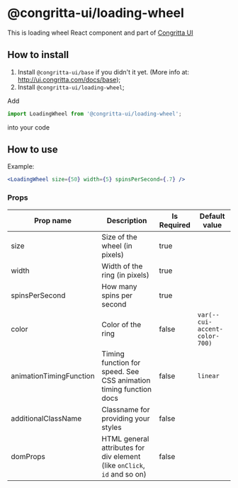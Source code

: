 # @congritta-ui/loading-wheel

This is loading wheel React component and part of [Congritta UI](https://ui.congritta.com)

## How to install

1. Install `@congritta-ui/base` if you didn't it yet. (More info at: http://ui.congritta.com/docs/base);
2. Install `@congritta-ui/loading-wheel`;

Add

```javascript
import LoadingWheel from '@congritta-ui/loading-wheel';
```

into your code

## How to use

Example:

```jsx
<LoadingWheel size={50} width={5} spinsPerSecond={.7} />
```

### Props

| Prop name               | Description                                                              | Is Required | Default value                 |
|-------------------------|--------------------------------------------------------------------------|-------------|-------------------------------|
| size                    | Size of the wheel (in pixels)                                            | true        |                               |
| width                   | Width of the ring (in pixels)                                            | true        |                               |
| spinsPerSecond          | How many spins per second                                                | true        |                               |
| color                   | Color of the ring                                                        | false       | `var(--cui-accent-color-700)` |
| animationTimingFunction | Timing function for speed. See CSS animation timing function docs        | false       | `linear`                      |
| additionalClassName     | Classname for providing your styles                                      | false       |                               |
| domProps                | HTML general attributes for div element (like `onClick`, `id` and so on) | false       |                               |
